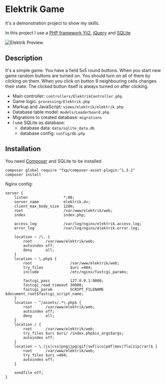 Elektrik Game
============================

It's a demonstration project to show my skills.

In this project I use a [PHP framework Yii2](https://www.yiiframework.com/), [jQuery](https://jquery.com/) and [SQLite](https://www.sqlite.org/index.html)


![Elektrik Preview](https://repository-images.githubusercontent.com/107301853/549b9700-3dd6-11ea-986f-78dedc09b0a4)


Description
-------

It's a simple game. You have a field 5x5 round buttons. When you start new game random buttons are turned on. You should turn on all of them by clicking on them. When you click on button 9 neighbouring cells changes their state. The clicked button itself is always turned on after clicking.

- Main controller: `controllers/ElektrikController.php`
- Game logic: `processing/Elektrik.php`
- Markup and JavaScript: `views/elektrik/elektrik.php`
- Database table model: `models/Leaderboard.php`
- Migrations to created database: `migrations`
- I use SQLite as database:
    - database data: `data/sqlite_data.db`
    - database config: `config/db.php`


Installation
------------

You need [Composer](https://getcomposer.org/download/) and SQLite to be installed

~~~
composer global require "fxp/composer-asset-plugin:^1.3.1"
composer install
~~~

Nginx config:

~~~
server {
    listen                *:80;
    server_name           elektrik.dv;
    client_max_body_size  128m;
    root                  /var/www/elektrik/web;
    index                 index.php;
    
    access_log            /var/log/nginx/elektrik.access.log;
    error_log             /var/log/nginx/elektrik.error.log;
    
    location ~ /\. {
        root      /var/www/elektrik/web;
        autoindex off;
        deny      all;
    }
    location ~ \.php$ {
        root                 /var/www/elektrik/web;
        try_files            $uri =404;
        include              /etc/nginx/fastcgi_params;
        
        fastcgi_pass         127.0.0.1:9000;
        fastcgi_read_timeout 30000;
        fastcgi_param        SCRIPT_FILENAME $document_root$fastcgi_script_name;
    }
    location ~ ^/assets/.*\.php$ {
        root      /var/www/elektrik/web;
        autoindex off;
        deny      all;
    }
    location / {
        root      /var/www/elektrik/web;
        try_files $uri $uri/ /index.php$is_args$args;
        autoindex off;
    }
    location ~ \.(js|css|png|jpg|gif|swf|ico|pdf|mov|fla|zip|rar)$ {
        root      /var/www/elektrik/web;
        try_files $uri =404;
        autoindex off;
    }
    
    sendfile off;
}
~~~

